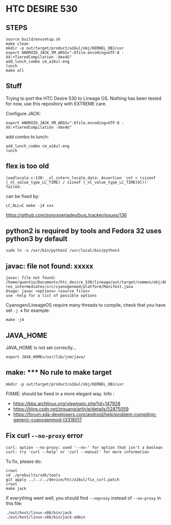 # HTC DESIRE 530


## STEPS

```
source build/envsetup.sh
make clean
mkdir -p out/target/product/a16ul/obj/KERNEL_OBJ/usr
export ANDROID_JACK_VM_ARGS="-Dfile.encoding=UTF-8 -XX:+TieredCompilation -Xmx4G"
add_lunch_combo cm_a16ul-eng
lunch
make all
```

## Stuff

Trying to port the HTC Desire 530 to Lineage OS.
Nothing has been tested for now, use this repository with EXTREME care.


Configure JACK:

```
export ANDROID_JACK_VM_ARGS="-Dfile.encoding=UTF-8 -XX:+TieredCompilation -Xmx4G"
```

add combo to lunch:

```
add_lunch_combo cm_a16ul-eng
lunch
```


## flex is too old

```
loadlocale.c:130: _nl_intern_locale_data: Assertion `cnt < (sizeof (_nl_value_type_LC_TIME) / sizeof (_nl_value_type_LC_TIME[0]))' failed.
```

can be fixed by:

```
LC_ALL=C make -j4 xxx
```

https://github.com/sonyxperiadev/bug_tracker/issues/136


## python2 is required by tools and Fedora 32 uses python3 by default

```
sudo ln -s /usr/bin/python2 /usr/local/bin/python3
```

## javac: file not found: xxxxx

```
javac: file not found: /home/quentin/Documents/htc_desire_530/lineage/out/target/common/obj/APPS/org.cyanogenmod.platform-res_intermediates/src/cyanogenmod/platform/Manifest.java
Usage: javac <options> <source files>
use -help for a list of possible options
```

Cyanogen/LineageOS require many threads to compile, check that you have set `-j 4` for example:

```
make -j4
```

## JAVA\_HOME

JAVA\_HOME is not set correctly...

```
export JAVA_HOME=/usr/lib/jvm/java/
```

## make: \*\*\* No rule to make target

```
mkdir -p out/target/product/a16ul/obj/KERNEL_OBJ/usr
```

FIXME: should be fixed in a more elegant way.
Info :
  - https://bbs.archlinux.org/viewtopic.php?id=147928
  - https://blog.csdn.net/ztguang/article/details/52875059
  - https://forum.xda-developers.com/android/help/problem-compiling-generic-cyanogenmod-t3318017

## Fix curl `--no-proxy` error

```
curl: option --no-proxy: used '--no-' for option that isn't a boolean
curl: try 'curl --help' or 'curl --manual' for more information
```

To fix, please do:

```
croot
cd ./prebuilts/sdk/tools
git apply ../../../device/htc/a16ul/fix_curl.patch
croot
make jack
```

If everything went well, you should find `--noproxy` instead of `--no-proxy` in this file:

```
./out/host/linux-x86/bin/jack
./out/host/linux-x86/bin/jack-admin
```
